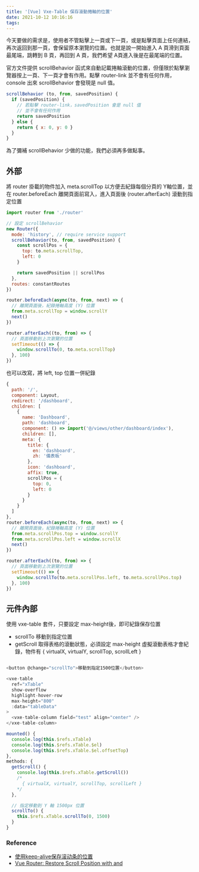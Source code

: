 ```yaml
---
title: '[Vue] Vxe-Table 保存滾動捲軸的位置'
date: 2021-10-12 10:16:16
tags:
---
```

今天要做的需求是，使用者不管點擊上一頁或下一頁，或是點擊頁面上任何連結，再次返回到那一頁，會保留原本瀏覽的位置。也就是說一開始進入 A 頁滑到頁面最尾端，跳轉到 B 頁，再回到 A 頁，我們希望 A頁進入後是在最尾端的位置。

官方文件提供 scrollBehavior 函式來自動記載捲軸滾動的位置，但僅限於點擊瀏覽器按上一頁、下一頁才會有作用。點擊 router-link 並不會有任何作用，console 出來 scrollBehavior 會發現是 null 值。
``` js
scrollBehavior (to, from, savedPosition) {
  if (savedPosition) {
    // 若點擊 router-link，savedPosition 會是 null 值
    // 並不會有任何作用
    return savedPosition 
  } else {
    return { x: 0, y: 0 }
  }
}
```
為了彌補 scrollBehavior 少做的功能，我們必須再多做點事。

## 外部
將 router 掛載的物件加入 meta.scrollTop 以方便去紀錄每個分頁的 Y軸位置，並在 router.beforeEach 離開頁面前寫入，進入頁面後 (router.afterEach) 滾動到指定位置

``` js
import router from './router'

// 設定 scrollBehavior
new Router({
  mode: 'history', // require service support
  scrollBehavior(to, from, savedPosition) {
    const scrollPos = {
      top: to.meta.scrollTop,
      left: 0
    }

    return savedPosition || scrollPos
  },
  routes: constantRoutes
})

router.beforeEach(async(to, from, next) => {
  // 離開頁面後，紀錄捲軸高度 (Y) 位置
  from.meta.scrollTop = window.scrollY
  next()
})

router.afterEach((to, from) => {
  // 頁面移動到上次瀏覽的位置
  setTimeout(() => {
    window.scrollTo(0, to.meta.scrollTop)
  }, 100)
})
```
也可以改寫，將 left, top 位置一併紀錄
``` js
{
  path: '/',
  component: Layout,
  redirect: '/dashboard',
  children: [
    {
      name: 'Dashboard',
      path: 'dashboard',
      component: () => import('@/views/other/dashboard/index'),
      children: [],
      meta: {
        title: {
          en: 'dashboard',
          zh: '儀表板'
        },
        icon: 'dashboard',
        affix: true,
        scrollPos = {
          top: 0,
          left: 0
        }
      }
    }
  ]
},
router.beforeEach(async(to, from, next) => {
  // 離開頁面後，紀錄捲軸高度 (Y) 位置
  from.meta.scrollPos.top = window.scrollY
  from.meta.scrollPos.left = window.scrollX
  next()
})

router.afterEach((to, from) => {
  // 頁面移動到上次瀏覽的位置
  setTimeout(() => {
    window.scrollTo(to.meta.scrollPos.left, to.meta.scrollPos.top)
  }, 100)
})
```

## 元件內部
使用 vxe-table 套件，只要設定 max-height後，即可紀錄保存位置

- scrollTo 移動到指定位置
- getScroll 取得表格的滾動狀態，必須設定 max-height 虛擬滾動表格才會紀錄，物件有  { virtualX, virtualY, scrollTop, scrollLeft }


``` js

<button @change="scrollTo">移動到指定1500位置</button>

<vxe-table 
  ref="xTable"
  show-overflow
  highlight-hover-row
  max-height="800"
  :data="tableData"
>
  <vxe-table-column field="test" align="center" />
</vxe-table-column>

mounted() {
  console.log(this.$refs.xTable)
  console.log(this.$refs.xTable.$el)
  console.log(this.$refs.xTable.$el.offsetTop)
},
methods: {
  getScroll() {
    console.log(this.$refs.xTable.getScroll())
    /*
      { virtualX, virtualY, scrollTop, scrollLeft }
    */
  },

  // 指定移動到 Y 軸 1500px 位置
  scrollTo() {
    this.$refs.xTable.scrollTo(0, 1500)
  }
}
```

### Reference
- [使用keep-alive保存滚动条的位置](https://juejin.cn/post/6975851743573868551)
- [Vue Router: Restore Scroll Position with <router-link> and <transition>](https://medium.com/@aryan02420/vue-router-restore-scroll-position-with-router-link-and-transition-61396af48ba2)